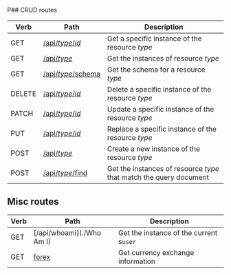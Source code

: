 P## CRUD routes

Verb | Path | Description
---- | ---- | -----------
GET | [/api/*type*/*id*](./Get-resource) | Get a specific instance of the resource *type*
GET | [/api/*type*](./Get-instances) | Get the instances of resource *type*
GET | [/api/*type*/schema](./Get-schema) | Get the schema for a resource *type*
DELETE | [/api/*type*/*id*](./Delete-resource) | Delete a specific instance of the resource *type*
PATCH | [/api/*type*/*id*](./Patch-resource) | Update a specific instance of the resource *type*
PUT | [/api/*type*/*id*](./Replace-resource) | Replace a specific instance of the resource *type*
POST | [/api/*type*](./Create-resource) | Create a new instance of the resource *type*
POST | [/api/*type*/find](./Find-instances) | Get the instances of resource *type* that match the query document

## Misc routes

Verb | Path | Description
---- | ---- | -----------
GET | [/api/whoami](./Who Am I) | Get the instance of the current s`user`
GET | [forex](./forex) | Get currency exchange information
